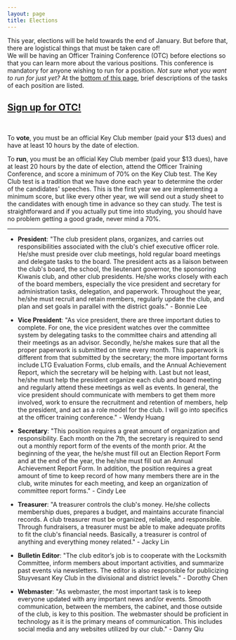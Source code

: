 ```yaml
---
layout: page
title: Elections
---
```

This year, elections will be held towards the end of January. But before that, there are logistical things that must be taken care of!  
We will be having an Officer Training Conference (OTC) before elections so that you can learn more about the various positions. This conference is mandatory for anyone wishing to run for a position. *Not sure what you want to run for just yet?* At the [bottom of this page](#positions), brief descriptions of the tasks of each position are listed.

<h2 class="text-center"><a href="https://docs.google.com/forms/d/1X4r1Atq2j7DmkWgLdHP6yAIGc0d-8cof3Qnjy1wGtbY/viewform">Sign up for OTC!</a></h2>
<br>

To **vote**, you must be an official Key Club member (paid your $13 dues) and have at least 10 hours by the date of election.

To **run**, you must be an official Key Club member (paid your $13 dues), have at least 20 hours by the date of election, attend the Officer Training Conference, and score a minimum of 70% on the Key Club test. The Key Club test is a tradition that we have done each year to determine the order of the candidates' speeches. This is the first year we are implementing a minimum score, but like every other year, we will send out a study sheet to the candidates with enough time in advance so they can study. The test is straightforward and if you actually put time into studying, you should have no problem getting a good grade, never mind a 70%.

<hr id="positions">

- **President**: "The club president plans, organizes, and carries out responsibilities associated with the club's chief executive officer role. He/she must preside over club meetings, hold regular board meetings and delegate tasks to the board. The president acts as a liaison between the club's board, the school, the lieutenant governor, the sponsoring Kiwanis club, and other club presidents. He/she works closely with each of the board members, especially the vice president and secretary for administration tasks, delegation, and paperwork. Throughout the year, he/she must recruit and retain members, regularly update the club, and plan and set goals in parallel with the district goals." - Bonnie Lee

- **Vice President**: "As vice president, there are three important duties to complete. For one, the vice president watches over the committee system by delegating tasks to the committee chairs and attending all their meetings as an advisor. Secondly, he/she makes sure that all the proper paperwork is submitted on time every month. This paperwork is different from that submitted by the secretary; the more important forms include LTG Evaluation Forms, club emails, and the Annual Achievement Report, which the secretary will be helping with. Last but not least, he/she must help the president organize each club and board meeting and regularly attend these meetings as well as events. In general, the vice president should communicate with members to get them more involved, work to ensure the recruitment and retention of members, help the president, and act as a role model for the club. I will go into specifics at the officer training conference." - Wendy Huang

- **Secretary**: "This position requires a great amount of organization and responsibility. Each month on the 7th, the secretary is required to send out a monthly report form of the events of the month prior. At the beginning of the year, the he/she must fill out an Election Report Form and at the end of the year, the he/she must fill out an Annual Achievement Report Form. In addition, the position requires a great amount of time to keep record of how many members there are in the club, write minutes for each meeting, and keep an organization of committee report forms." - Cindy Lee

- **Treasurer**: "A treasurer controls the club's money. He/she collects membership dues, prepares a budget, and maintains accurate financial records. A club treasurer must be organized, reliable, and responsible. Through fundraisers, a treasurer must be able to make adequate profits to fit the club's financial needs. Basically, a treasurer is control of anything and everything money related." - Jacky Lin

- **Bulletin Editor**: "The club editor’s job is to cooperate with the Locksmith Committee, inform members about important activities, and summarize past events via newsletters. The editor is also responsible for publicizing Stuyvesant Key Club in the divisional and district levels." - Dorothy Chen

- **Webmaster**: "As webmaster, the most important task is to keep everyone updated with any important news and/or events. Smooth communication, between the members, the cabinet, and those outside of the club, is key to this position. The webmaster should be proficient in technology as it is the primary means of communication. This includes social media and any websites utilized by our club." - Danny Qiu
